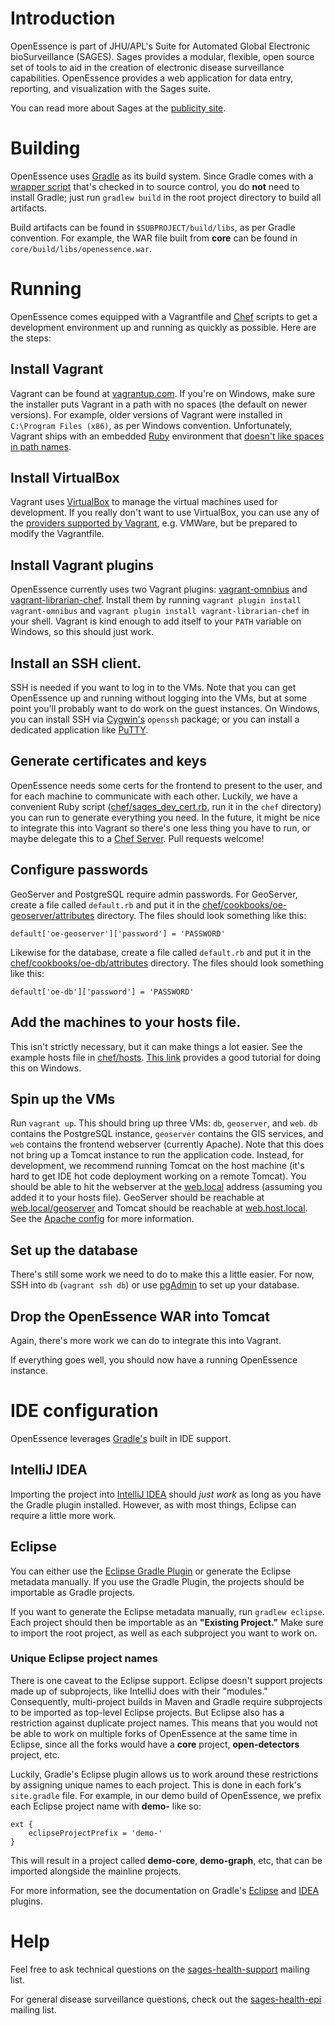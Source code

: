 # Introduction

OpenEssence is part of JHU/APL's Suite for Automated Global Electronic 
bioSurveillance (SAGES). Sages provides a modular, flexible, open source set of
tools to aid in the creation of electronic disease surveillance capabilities. 
OpenEssence provides a web application for data entry, reporting, and 
visualization with the Sages suite.

You can read more about Sages at the [publicity site](http://www.jhuapl.edu/sages).

# Building
OpenEssence uses [Gradle](http://www.gradle.org) as its build system. Since Gradle
comes with a [wrapper script](http://www.gradle.org/docs/current/userguide/gradle_wrapper.html) 
that's checked in to source control, you do __not__ need to install Gradle; just run 
`gradlew build` in the root project directory to build all artifacts. 
 
Build artifacts can be found in `$SUBPROJECT/build/libs`, as per Gradle convention. 
For example, the WAR file built from __core__ can be found in `core/build/libs/openessence.war`.

# Running
OpenEssence comes equipped with a Vagrantfile and [Chef](http://wiki.opscode.com/display/chef/Home)
scripts to get a development environment up and running as quickly as possible. Here are the steps:

## Install Vagrant
Vagrant can be found at [vagrantup.com](http://www.vagrantup.com). If you're on Windows, make sure the installer puts
Vagrant in a path with no spaces (the default on newer versions). For example, older versions of
Vagrant were installed in `C:\Program Files (x86)`, as per Windows convention. Unfortunately,
Vagrant ships with an embedded [Ruby](http://www.ruby-lang.org/) environment that
[doesn't like spaces in path names](https://github.com/mitchellh/vagrant/issues/1652).

## Install VirtualBox
Vagrant uses [VirtualBox](https://www.virtualbox.org) to manage the virtual
machines used for development. If you really don't want to use VirtualBox, you can use any of the
[providers supported by Vagrant](http://docs.vagrantup.com/v2/providers/index.html), e.g. VMWare,
but be prepared to modify the Vagrantfile.

## Install Vagrant plugins
OpenEssence currently uses two Vagrant plugins: [vagrant-omnbius](https://github.com/schisamo/vagrant-omnibus)
and [vagrant-librarian-chef](https://github.com/jimmycuadra/vagrant-librarian-chef). Install them by
running `vagrant plugin install vagrant-omnibus` and `vagrant plugin install vagrant-librarian-chef`
in your shell. Vagrant is kind enough to add itself to your `PATH` variable on Windows, so this
should just work.

## Install an SSH client.
SSH is needed if you want to log in to the VMs. Note that you can get
OpenEssence up and running without logging into the VMs, but at some point you'll probably want to
do work on the guest instances. On Windows, you can install SSH via [Cygwin's](http://www.cygwin.com)
`openssh` package; or you can install a dedicated application like
[PuTTY](http://www.chiark.greenend.org.uk/~sgtatham/putty).

## Generate certificates and keys
OpenEssence needs some certs for the frontend to present to
the user, and for each machine to communicate with each other. Luckily, we have a convenient Ruby
script ([chef/sages_dev_cert.rb](https://github.com/sages-health/openessence/tree/master/chef/sages_dev_cert.rb), run it in the `chef` directory) you can run to generate everything you need. In the future, it
might be nice to integrate this into Vagrant so there's one less thing you have to run, or maybe
delegate this to a [Chef Server](http://docs.opscode.com/chef_overview_server.html). Pull requests welcome!

## Configure passwords
GeoServer and PostgreSQL require admin passwords. For GeoServer, create a file called `default.rb`
and put it in the [chef/cookbooks/oe-geoserver/attributes](https://github.com/sages-health/openessence/tree/master/chef/cookbooks/oe-geoserver/attributes)
directory. The files should look something like this:

    default['oe-geoserver']['password'] = 'PASSWORD'

Likewise for the database, create a file called `default.rb` and put it in the [chef/cookbooks/oe-db/attributes](https://github.com/sages-health/openessence/tree/master/chef/cookbooks/oe-db/attributes)
directory. The files should look something like this:

    default['oe-db']['password'] = 'PASSWORD'

## Add the machines to your hosts file.
This isn't strictly necessary, but it can make things
a lot easier. See the example hosts file in [chef/hosts](https://github.com/sages-health/openessence/tree/master/chef/hosts).
[This link](http://helpdeskgeek.com/windows-7/windows-7-hosts-file) provides a good tutorial for
doing this on Windows.

## Spin up the VMs
Run `vagrant up`. This should bring up three VMs: `db`, `geoserver`, and `web`. `db` contains the
PostgreSQL instance, `geoserver` contains the GIS services, and `web` contains the frontend webserver
(currently Apache). Note that this does not bring up a Tomcat instance to run the application code.
Instead, for development, we recommend running Tomcat on the host machine (it's hard to get IDE hot
code deployment working on a remote Tomcat). You should be able to hit the webserver at the
[web.local](https://web.local/) address (assuming you added it to your hosts file). GeoServer should be reachable at
[web.local/geoserver](https://web.local/geoserver)
and Tomcat should be reachable at [web.host.local](https://web.host.local/). See the
[Apache config](https://github.com/sages-health/openessence/tree/master/chef/cookbooks/oe-web/templates/default/frontend-oe-local.conf.erb)
for more information.

## Set up the database
There's still some work we need to do to make this a little easier. For
now, SSH into `db` (`vagrant ssh db`) or use [pgAdmin](http://www.pgadmin.org) to set up your
database.

## Drop the OpenEssence WAR into Tomcat
Again, there's more work we can do to integrate this into
Vagrant.

If everything goes well, you should now have a running OpenEssence instance.

# IDE configuration
OpenEssence leverages [Gradle's](http://www.gradle.org) built in IDE support. 

## IntelliJ IDEA
Importing the project into [IntelliJ IDEA](http://www.jetbrains.com/idea) should _just work_
as long as you have the Gradle plugin installed. However, as with most things, Eclipse can require
a little more work.

## Eclipse
You can either use the [Eclipse Gradle Plugin](https://github.com/SpringSource/eclipse-integration-gradle/) or
generate the Eclipse metadata manually. If you use the Gradle Plugin, the projects should be importable as Gradle
projects.

If you want to generate the Eclipse metadata manually, run `gradlew eclipse`. Each project should then be importable as
an __"Existing Project."__ Make sure to import the root project, as well as each subproject you want to work on.

### Unique Eclipse project names
There is one caveat to the Eclipse support. Eclipse doesn't support projects made up of subprojects, 
like IntelliJ does with their "modules." Consequently, multi-project builds in Maven and Gradle require
subprojects to be imported as top-level Eclipse projects. But Eclipse also has a restriction against
duplicate project names. This means that you would not be able to work on multiple forks of OpenEssence 
at the same time in Eclipse, since all the forks would have a __core__ project, __open-detectors__ project,
etc. 

Luckily, Gradle's Eclipse plugin allows us to work around these restrictions by assigning unique names to
each project. This is done in each fork's `site.gradle` file. For example, in our demo build of OpenEssence,
we prefix each Eclipse project name with __demo-__ like so:

    ext {
        eclipseProjectPrefix = 'demo-'
    }
    
This will result in a project called __demo-core__, __demo-graph__, etc, that can be imported alongside the
mainline projects. 

For more information, see the documentation on Gradle's [Eclipse](http://www.gradle.org/docs/current/userguide/eclipse_plugin.html) 
and [IDEA](http://www.gradle.org/docs/current/userguide/idea_plugin.html) plugins.

# Help
Feel free to ask technical questions on the
[sages-health-support](https://groups.google.com/forum/#!forum/sages-health-support) mailing list.

For general disease surveillance questions, check out the
[sages-health-epi](https://groups.google.com/forum/#!forum/sages-health-epi) mailing list.
